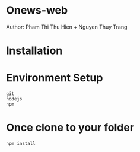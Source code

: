 # Onews-web
Author: Pham Thi Thu Hien + Nguyen Thuy Trang

# Installation
# Environment Setup
	git
	nodejs
	npm
# Once clone to your folder
	npm install
